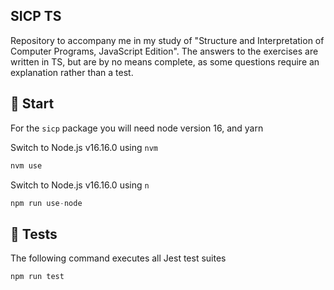 ## SICP TS

Repository to accompany me in my study of "Structure and Interpretation of Computer Programs, JavaScript Edition". The answers to the exercises are written in TS, but are by no means complete, as some questions require an explanation rather than a test.

## 🚀 Start

For the `sicp` package you will need node version 16, and yarn

Switch to Node.js v16.16.0 using `nvm`

```js
nvm use
```

Switch to Node.js v16.16.0 using `n`

```js
npm run use-node
```

## 🧪 Tests

The following command executes all Jest test suites

```js
npm run test
```
